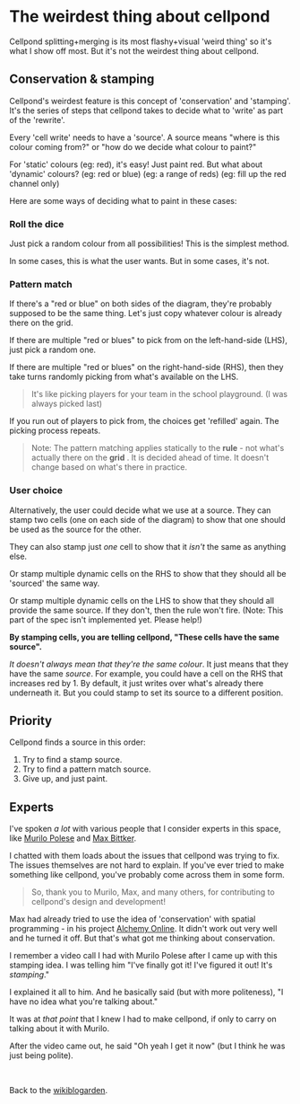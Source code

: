 # The weirdest thing about cellpond

Cellpond splitting+merging is its most flashy+visual 'weird thing' so it's what I show off most. But it's not the weirdest thing about cellpond.

## Conservation & stamping

Cellpond's weirdest feature is this concept of 'conservation' and 'stamping'. It's the series of steps that cellpond takes to decide what to 'write' as part of the 'rewrite'.

Every 'cell write' needs to have a 'source'. A source means "where is this colour coming from?" or "how do we decide what colour to paint?"

For 'static' colours (eg: red), it's easy! Just paint red. But what about 'dynamic' colours? (eg: red or blue) (eg: a range of reds) (eg: fill up the red channel only)

Here are some ways of deciding what to paint in these cases:

### Roll the dice

Just pick a random colour from all possibilities! This is the simplest method.

In some cases, this is what the user wants. But in some cases, it's not.

### Pattern match

If there's a "red or blue" on both sides of the diagram, they're probably supposed to be the same thing. Let's just copy whatever colour is already there on the grid.

If there are multiple "red or blues" to pick from on the left-hand-side (LHS), just pick a random one.

If there are multiple "red or blues" on the right-hand-side (RHS), then they take turns randomly picking from what's available on the LHS.
 
> It's like picking players for your team in the school playground. (I was always picked last)

If you run out of players to pick from, the choices get 'refilled' again. The picking process repeats.

> Note: The pattern matching applies statically to the **rule** - not what's actually there on the **grid** . It is decided ahead of time. It doesn't change based on what's there in practice.

### User choice

Alternatively, the user could decide what we use at a source. They can stamp two cells (one on each side of the diagram) to show that one should be used as the source for the other.

They can also stamp just *one* cell to show that it *isn't* the same as anything else.

Or stamp multiple dynamic cells on the RHS to show that they should all be 'sourced' the same way.

Or stamp multiple dynamic cells on the LHS to show that they should all provide the same source. If they don't, then the rule won't fire. (Note: This part of the spec isn't implemented yet. Please help!)

**By stamping cells, you are telling cellpond, "These cells have the same source".**

*It doesn't always mean that they're the same colour*. It just means that they have the same *source*. For example, you could have a cell on the RHS that increases red by 1. By default, it just writes over what's already there underneath it. But you could stamp to set its source to a different position.

## Priority

Cellpond finds a source in this order:

1. Try to find a stamp source.
2. Try to find a pattern match source.
3. Give up, and just paint.

## Experts

I've spoken *a lot* with various people that I consider experts in this space, like [Murilo Polese](http://www.murilopolese.com/) and [Max Bittker](https://maxbittker.com).

I chatted with them loads about the issues that cellpond was trying to fix. The issues themselves are not hard to explain. If you've ever tried to make something like cellpond, you've probably come across them in some form.

> So, thank you to Murilo, Max, and many others, for contributing to cellpond's design and development!

Max had already tried to use the idea of 'conservation' with spatial programming - in his project [Alchemy Online](https://maxbittker.itch.io/alchemy-online). It didn't work out very well and he turned it off. But that's what got me thinking about conservation.

I remember a video call I had with Murilo Polese after I came up with this stamping idea. I was telling him "I've finally got it! I've figured it out! It's *stamping*."

I explained it all to him. And he basically said (but with more politeness), "I have no idea what you're talking about."

It was at *that point* that I knew I had to make cellpond, if only to carry on talking about it with Murilo.

After the video came out, he said "Oh yeah I get it now" (but I think he was just being polite).

<br>

Back to the [wikiblogarden](/wikiblogarden).
